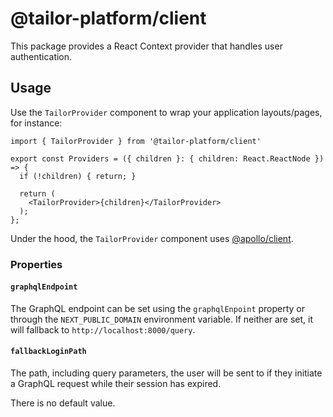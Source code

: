 # @tailor-platform/client

This package provides a React Context provider that handles user authentication.

## Usage

Use the `TailorProvider` component to wrap your application layouts/pages, for instance:

```
import { TailorProvider } from '@tailor-platform/client'

export const Providers = ({ children }: { children: React.ReactNode }) => {
  if (!children) { return; }

  return (
    <TailorProvider>{children}</TailorProvider>
  );
};
```

Under the hood, the `TailorProvider` component uses [@apollo/client](https://www.npmjs.com/package/@apollo/client).

### Properties

#### `graphqlEndpoint`

The GraphQL endpoint can be set using the `graphqlEnpoint` property or through the `NEXT_PUBLIC_DOMAIN` environment variable.
If neither are set, it will fallback to `http://localhost:8000/query`.

#### `fallbackLoginPath`

The path, including query parameters, the user will be sent to if they initiate a GraphQL request while their session has expired.

There is no default value.
